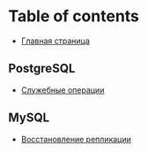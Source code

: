 # Table of contents

* [Главная страница](README.md)

## PostgreSQL

* [Служебные операции](postgresql/service-operations.md)

## MySQL

* [Восстановление репликации](mysql/replication-repair.md)

